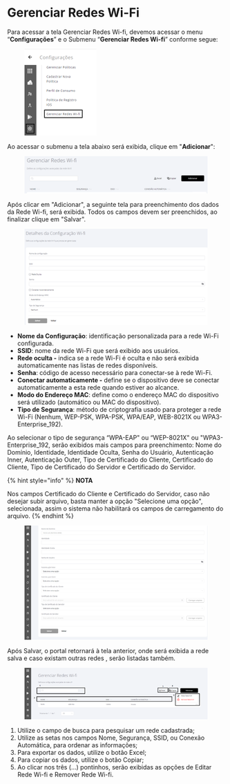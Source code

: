# Gerenciar Redes Wi-Fi

Para acessar a tela Gerenciar Redes Wi-fi, devemos acessar o menu “**Configurações**” e o Submenu “**Gerenciar Redes Wi-fi**” conforme segue:

<figure><img src="../../../.gitbook/assets/Captura de tela 2024-06-03 182401 (1).png" alt="" width="167"><figcaption></figcaption></figure>

Ao acessar o submenu a tela abaixo será exibida, clique em "**Adicionar**":

<figure><img src="../../../.gitbook/assets/image (336).png" alt=""><figcaption></figcaption></figure>

Após clicar em "Adicionar", a seguinte tela para preenchimento dos dados da Rede Wi-fi, será exibida. Todos os campos devem ser preenchidos, ao finalizar clique em "Salvar".

<figure><img src="../../../.gitbook/assets/image (337).png" alt=""><figcaption></figcaption></figure>

* **Nome da Configuração**: identificação personalizada para a rede Wi-Fi configurada.
* **SSID**: nome da rede Wi-Fi que será exibido aos usuários.
* **Rede oculta -** indica se a rede Wi-Fi é oculta e não será exibida automaticamente nas listas de redes disponíveis.
* **Senha**: código de acesso necessário para conectar-se à rede Wi-Fi.
* **Conectar automaticamente -** define se o dispositivo deve se conectar automaticamente a esta rede quando estiver ao alcance.
* **Modo do Endereço MAC**: define como o endereço MAC do dispositivo será utilizado (automático ou MAC do dispositivo).
* **Tipo de Segurança**: método de criptografia usado para proteger a rede Wi-Fi (Nenhum, WEP-PSK, WPA-PSK, WPA/EAP, WEB-8021X ou WPA3-Enterprise\_192).

Ao selecionar o tipo de segurança “WPA-EAP" ou “WEP-8021X" ou "WPA3-Enterprise\_192, serão exibidos mais campos para preenchimento: Nome do Domínio, Identidade, Identidade Oculta, Senha do Usuário, Autenticação Inner, Autenticação Outer, Tipo de Certificado do Cliente, Certificado do Cliente, Tipo de Certificado do Servidor e Certificado do Servidor.

{% hint style="info" %}
**NOTA**

Nos campos  Certificado do Cliente e  Certificado do Servidor, caso não desejar subir arquivo, basta manter a opção "Selecione uma opção", selecionada, assim o sistema não habilitará os campos de carregamento do arquivo.
{% endhint %}

<figure><img src="../../../.gitbook/assets/image (351).png" alt=""><figcaption></figcaption></figure>

Após Salvar, o portal retornará à tela anterior, onde será exibida a rede salva e caso existam outras redes , serão listadas também.

<figure><img src="../../../.gitbook/assets/Imagem18.png" alt=""><figcaption></figcaption></figure>

1. Utilize o campo de busca para pesquisar um rede cadastrada;
2. Utilize as setas nos campos Nome, Segurança, SSID, ou Conexão Automática, para ordenar as informações;
3. Para exportar os dados, utilize o botão Excel;
4. Para copiar os dados, utilize o botão Copiar;
5. Ao clicar nos três (...) pontinhos, serão exibidas as opções de Editar Rede Wi-fi e Remover Rede Wi-fi.
